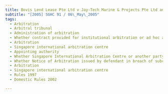 ```yaml
---
title: Bovis Lend Lease Pte Ltd v Jay-Tech Marine & Projects Pte Ltd and Another Application 
subtitle: "[2005] SGHC 91 / 06\_May\_2005"
tags:
  - Arbitration
  - Arbitral tribunal
  - Administration of arbitration
  - Whether contract provided for institutional arbitration or ad hoc arbitration
  - Arbitration
  - Singapore international arbitration centre
  - Appointing authority
  - Whether Singapore International Arbitration Centre or another party the appointing party
  - Whether Notice of Arbitration issued by defendant in breach of subcontract between parties
  - Arbitration
  - Singapore international arbitration centre
  - Rules 1997
  - Domestic Rules 2002

---
```


